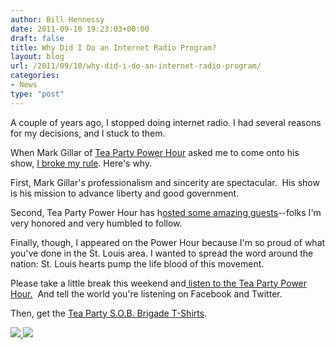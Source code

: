 ```yaml
---
author: Bill Hennessy
date: 2011-09-10 19:23:03+00:00
draft: false
title: Why Did I Do an Internet Radio Program?
layout: blog
url: /2011/09/10/why-did-i-do-an-internet-radio-program/
categories:
- News
type: "post"
---
```


A couple of years ago, I stopped doing internet radio. I had several reasons for my decisions, and I stuck to them.

When Mark Gillar of [Tea Party Power Hour](https://www.teapartypowerhour.com/index.html) asked me to come onto his show, [I broke my rule](https://www.blogtalkradio.com/markgillar/2011/09/10/outstand-tea-party-leaders). Here's why.

First, Mark Gillar's professionalism and sincerity are spectacular.  His show is his mission to advance liberty and good government.

Second, Tea Party Power Hour has h[osted some amazing guests](https://www.teapartypowerhour.com/pastguests.html)--folks I'm very honored and very humbled to follow.

Finally, though, I appeared on the Power Hour because I'm so proud of what you've done in the St. Louis area. I wanted to spread the word around the nation: St. Louis hearts pump the life blood of this movement.

Please take a little break this weekend and[ listen to the Tea Party Power Hour.](https://www.blogtalkradio.com/markgillar/2011/09/10/outstand-tea-party-leaders)  And tell the world you're listening on Facebook and Twitter.

Then, get the [Tea Party S.O.B. Brigade T-Shirts](https://stlouisteaparty.com/s-o-b-brigade-store/).

[![](https://19015-hennessysview.hennessysview.com/wp-content/uploads/2011/09/181429141-300x243.png)
](https://stlouisteaparty.com/s-o-b-brigade-store/#ecwid:category=1568611&mode=product&product=6482763)[![](https://19015-hennessysview.hennessysview.com/wp-content/uploads/2011/09/181715021-300x187.jpg)
](https://stlouisteaparty.com/s-o-b-brigade-store/#ecwid:category=1568611&mode=product&product=6492976)
